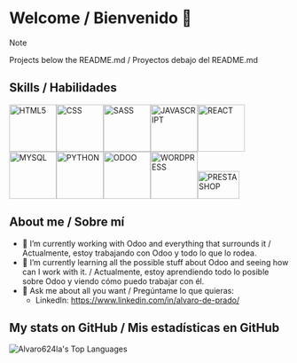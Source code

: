 # Welcome / Bienvenido 👋
> [!NOTE]
> Projects below the README.md / Proyectos debajo del README.md

## Skills / Habilidades
<!--
<img src="https://www.vectorlogo.zone/logos/w3_html5/w3_html5-ar21.svg" alt="HTML5" width="100"/><img src="https://www.vectorlogo.zone/logos/w3_css/w3_css-ar21.svg" alt="CSS" width="100"/><img src="https://www.vectorlogo.zone/logos/sass-lang/sass-lang-ar21.svg" alt="SASS" width="100"/><img src="https://www.vectorlogo.zone/logos/javascript/javascript-ar21.svg" alt="JAVASCRIPT" width="100"/><img src="https://www.vectorlogo.zone/logos/reactjs/reactjs-ar21.svg" alt="REACT" width="100"/><img src="https://www.vectorlogo.zone/logos/mysql/mysql-ar21.svg" alt="MYSQL" width="100"/><img src="https://www.vectorlogo.zone/logos/python/python-ar21.svg" alt="PYTHON" width="100"/><img src="https://seeklogo.com/images/O/odoo-logo-A4215760E7-seeklogo.com.png" alt="ODOO" width="100"/><img src="https://www.vectorlogo.zone/logos/wordpress/wordpress-ar21.svg" alt="WORDPRESS" width="100"/><img src="https://vectorwiki.com/images/hksJN__prestashop.svg" alt="PRESTASHOP" width="100" height="60"/>
-->
<img src="https://www.vectorlogo.zone/logos/w3_html5/w3_html5-ar21.svg" alt="HTML5" width="85"/><img src="https://www.vectorlogo.zone/logos/w3_css/w3_css-ar21.svg" alt="CSS" width="85"/><img src="https://www.vectorlogo.zone/logos/sass-lang/sass-lang-ar21.svg" alt="SASS" width="85"/><img src="https://www.vectorlogo.zone/logos/javascript/javascript-ar21.svg" alt="JAVASCRIPT" width="85"/><img src="https://www.vectorlogo.zone/logos/reactjs/reactjs-ar21.svg" alt="REACT" width="85"/><img src="https://www.vectorlogo.zone/logos/mysql/mysql-ar21.svg" alt="MYSQL" width="85"/><img src="https://www.vectorlogo.zone/logos/python/python-ar21.svg" alt="PYTHON" width="85"/><img src="https://seeklogo.com/images/O/odoo-logo-A4215760E7-seeklogo.com.png" alt="ODOO" width="85"/><img src="https://www.vectorlogo.zone/logos/wordpress/wordpress-ar21.svg" alt="WORDPRESS" width="85"/><img src="https://vectorwiki.com/images/hksJN__prestashop.svg" alt="PRESTASHOP" width="75" height="50"/>

## About me / Sobre mí
- 🔭 I’m currently working with Odoo and everything that surrounds it / Actualmente, estoy trabajando con Odoo y todo lo que lo rodea.
- 🌱 I’m currently learning all the possible stuff about Odoo and seeing how can I work with it. / Actualmente, estoy aprendiendo todo lo posible sobre Odoo y viendo cómo puedo trabajar con él.
- 💬 Ask me about all you want / Pregúntame lo que quieras:
  - LinkedIn: https://www.linkedin.com/in/alvaro-de-prado/

## My stats on GitHub / Mis estadísticas en GitHub
![Alvaro624la's Top Languages](https://github-readme-stats.vercel.app/api/top-langs/?username=Alvaro624la&theme=vue-dark&show_icons=true&hide_border=true&layout=compact)

<!--
![MARSFOREVER472's Stats](https://github-readme-stats.vercel.app/api?username=Alvaro624la&theme=vue-dark&show_icons=true&hide_border=true&count_private=true)
![MARSFOREVER472's Streak](https://github-readme-streak-stats.herokuapp.com/?user=Alvaro624la&theme=vue-dark&hide_border=true)
-->


<!--
# A first-level heading
## A second-level heading
### A third-level heading

**Alvaro624la/Alvaro624la** is a ✨ _special_ ✨ repository because its `README.md` (this file) appears on your GitHub profile.

Here are some ideas to get you started:


- 👯 I’m looking to collaborate on ...
- 🤔 I’m looking for help with ...
- 😄 Pronouns: ...
- ⚡ Fun fact: ...

Some basic Git commands are:
```
git status
git add
git commit
```

> Text that is a quote
-->
